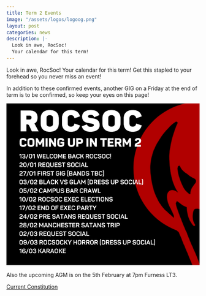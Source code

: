 ```yaml
---
title: Term 2 Events
image: "/assets/logos/logoog.png"
layout: post
categories: news
description: |-
  Look in awe, RocSoc!
  Your calendar for this term!
---
```


Look in awe, RocSoc!
Your calendar for this term!
Get this stapled to your forehead so you never miss an event!

In addition to these confirmed events, another GIG on a Friday at the end of term is to be confirmed, so keep your eyes on this page!

![](/assets/Posters/CAL_T2_19-20.png)

Also the upcoming AGM is on the 5th February at 7pm Furness LT3.

[Current Constitution](/Constitution)